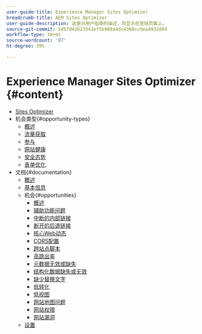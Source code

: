 ```yaml
---
user-guide-title: Experience Manager Sites Optimizer
breadcrumb-title: AEM Sites Optimizer
user-guide-description: 这是对用户指南的描述，将显示在登陆页面上。
source-git-commit: 5d57d42623343ef5b968a4dc4368cc9ea4932d9d
workflow-type: tm+mt
source-wordcount: '87'
ht-degree: 39%

---
```



# Experience Manager Sites Optimizer {#content}

+ [Sites Optimizer](/help/home.md)
+ 机会类型{#opportunity-types}
   + [概述](/help/opportunity-types/overview.md)
   + [流量获取](/help/opportunity-types/traffic-acquisition.md)
   + [参与](/help/opportunity-types/engagement.md)
   + [网站健康](/help/opportunity-types/site-health.md)
   + [安全态势](/help/opportunity-types/security-posture.md)
   + [表单优化](/help/opportunity-types/form-optimization.md)
+ 文档{#documentation}
   + [概述](/help/documentation/overview.md)
   + [基本信息](/help/documentation/basics.md)
   + 机会{#opportunities}
      + [概述](/help/documentation/opportunities/overview.md)
      + [辅助功能问题](/help/documentation/opportunities/accessibility-issues.md)
      + [中断的内部链接](/help/documentation/opportunities/broken-internal-links.md)
      + [断开的后退链接](/help/documentation/opportunities/broken-backlinks.md)
      + [核心Web动态](/help/documentation/opportunities/core-web-vitals.md)
      + [CORS配置](/help/documentation/opportunities/cors-configuration.md)
      + [跨站点脚本](/help/documentation/opportunities/cross-site-scripting.md)
      + [高跳出率](/help/documentation/opportunities/high-bounce-rate.md)
      + [元数据无效或缺失](/help/documentation/opportunities/invalid-or-missing-metadata.md)
      + [结构化数据缺失或无效](/help/documentation/opportunities/missing-invalid-structured-data.md)
      + [缺少替换文字](/help/documentation/opportunities/missing-alt-text.md)
      + [低转化](/help/documentation/opportunities/low-conversions.md)
      + [低视图](/help/documentation/opportunities/low-views.md)
      + [网站地图问题](/help/documentation/opportunities/sitemap-issues.md)
      + [网站权限](/help/documentation/opportunities/website-permissions.md)
      + [网站漏洞](/help/documentation/opportunities/website-vulnerabilities.md)
   + [设置](/help/documentation/settings.md)
